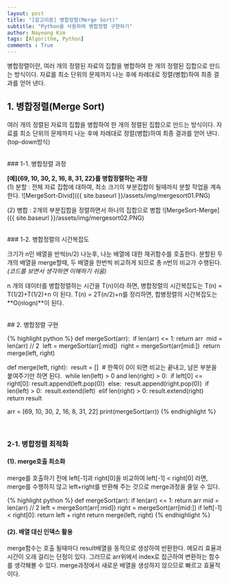 ```yaml
---
layout: post
title: "[알고리즘] 병합정렬(Merge Sort)"
subtitle: "Python을 사용하여 병합정렬 구현하기"
author: Nayeong Kim
tags: [Algorithm, Python]
comments : True
---
```

<div id='preview' class='display-none'>
병합정렬이란, 여러 개의 정렬된 자료의 집합을 병합하여 한 개의 정렬된 집합으로 만드는 방식이다. 자료를 최소 단위의 문제까지 나눈 후에 차례대로 정렬(병합)하여 최종 결과를 얻어 낸다.
</div>

## 1. 병합정렬(Merge Sort)
여러 개의 정렬된 자료의 집합을 병합하여 한 개의 정렬된 집합으로 만드는 방식이다. 자료를 최소 단위의 문제까지 나눈 후에 차례대로 정렬(병합)하여 최종 결과를 얻어 낸다.(top-down방식)


<br/>
### 1-1. 병합정렬 과정

**[예]{69, 10, 30, 2, 16, 8, 31, 22}를 병합정렬하는 과정**
<br/>
(1) 분할 : 전체 자료 집합에 대하여, 최소 크기의 부분집합이 될때까지 분할 작업을 계속한다.
![MergeSort-Divid]({{ site.baseurl }}/assets/img/mergesort01.PNG)

(2) 병합 : 2개의 부분집합을 정렬하면서 하나의 집합으로 병합
![MergeSort-Merge]({{ site.baseurl }}/assets/img/mergesort02.PNG)


<br/>
### 1-2. 병합정렬의 시간복잡도

크기가 n인 배열을 반씩(n/2) 나눈후, 나눈 배열에 대한 재귀함수를 호출한다. 분할된 두개의 배열을 merge할때, 두 배열을 한번씩 비교하게 되므로 총 n번의 비교가 수행된다. *(코드를 보면서 생각하면 이해하기 쉬움)*

n 개의 데이터를 병합정렬하는 시간을 T(n)이라 하면, 병합정렬의 시간복잡도는 T(n) = T(1/2)+T(1/2)+n 이 된다. T(n) = 2T(n/2)+n를 정리하면, 합병정렬의 시간복잡도는 **O(nlogn)**이 된다.


<br/>
## 2. 병합정렬 구현

{% highlight python %}
def mergeSort(arr):
​    if len(arr) <= 1:
​        return arr
​    mid = len(arr) // 2
​    left = mergeSort(arr[:mid])
​    right = mergeSort(arr[mid:])
​    return merge(left, right)

def merge(left, right):
​    result = []
​    # 한쪽이 0이 되면 비교는 끝내고, 남은 부분을 붙여주기만 하면 된다.
​    while len(left) > 0 and len(right) > 0:
​        if left[0] <= right[0]:
​            result.append(left.pop(0))
​        else:
​            result.append(right.pop(0))
​    if len(left) > 0:
​        result.extend(left)
​    elif len(right) > 0:
​        result.extend(right)
​    return result

arr = [69, 10, 30, 2, 16, 8, 31, 22]
print(mergeSort(arr))
{% endhighlight %}

<br/>

### 2-1. 병합정렬 최적화

#### (1).  merge호출 최소화

merge를 호출하기 전에 left[-1]과 right[0]을 비교하여 left[-1] < right[0] 라면, merge를 수행하지 않고 left+right를 반환해 주는 것으로 merge과정을 줄일 수 있다.

{% highlight python %}
def mergeSort(arr):
    if len(arr) <= 1:
        return arr
    mid = len(arr) // 2
    left = mergeSort(arr[:mid])
    right = mergeSort(arr[mid:])
    if left[-1] < right[0]: return left + right
    return merge(left, right)
{% endhighlight %}
<br/>
#### (2). 배열 대신 인덱스 활용

merge함수는 호출 될때마다 result배열을 동적으로 생성하여 반환한다. 메모리 효율과 시간이 오래 걸리는 단점이 있다. 그러므로 arr위에서 index로 접근하여 변환하는 함수를 생각해볼 수 있다. merge과정에서 새로운 배열을  생성하지 않으므로 빠르고 효율적이다.